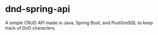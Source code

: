 # dnd-spring-api
A simple CRUD API made in Java, Spring Boot, and PostGreSQL to keep track of DnD characters.
